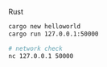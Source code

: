 Rust 
```bash
cargo new helloworld
cargo run 127.0.0.1:50000

# network check
nc 127.0.0.1 50000
```

